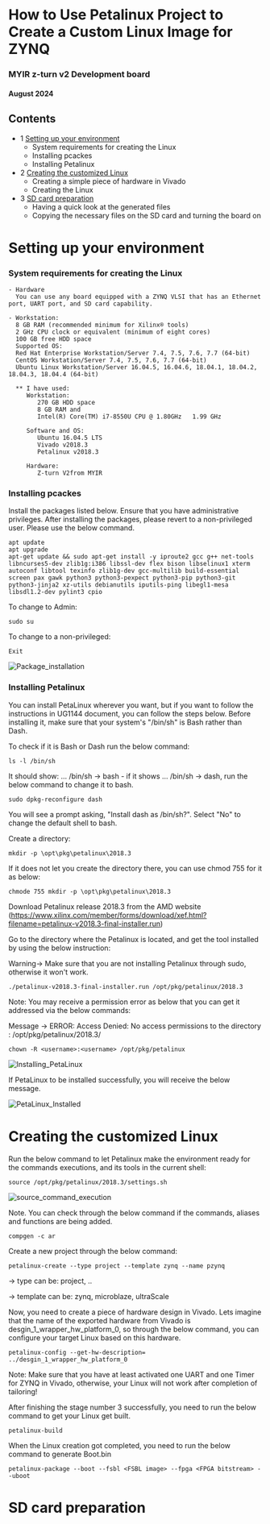 # How to Use Petalinux Project to Create a Custom Linux Image for ZYNQ

### MYIR z-turn v2 Development board
#### August 2024

## Contents

- 1 [Setting up your environment](#Setting-up-your-environment)
    - System requirements for creating the Linux 
    - Installing pcackes
    - Installing Petalinux
- 2 [Creating the customized Linux](#Creating-the-customized-Linux)
    - Creating a simple piece of hardware in Vivado
    - Creating the Linux
- 3 [SD card preparation](#SD-card-preparation)
    - Having a quick look at the generated files
    - Copying the necessary files on the SD card and turning the board on


# Setting up your environment
### System requirements for creating the Linux
    - Hardware
      You can use any board equipped with a ZYNQ VLSI that has an Ethernet port, UART port, and SD card capability.

    - Workstation:
      8 GB RAM (recommended minimum for Xilinx® tools)
      2 GHz CPU clock or equivalent (minimum of eight cores)
      100 GB free HDD space
      Supported OS:
      Red Hat Enterprise Workstation/Server 7.4, 7.5, 7.6, 7.7 (64-bit)
      CentOS Workstation/Server 7.4, 7.5, 7.6, 7.7 (64-bit)
      Ubuntu Linux Workstation/Server 16.04.5, 16.04.6, 18.04.1, 18.04.2, 18.04.3, 18.04.4 (64-bit)

      ** I have used:
         Workstation:
            270 GB HDD space
            8 GB RAM and
            Intel(R) Core(TM) i7-8550U CPU @ 1.80GHz   1.99 GHz

         Software and OS:
            Ubuntu 16.04.5 LTS
            Vivado v2018.3
            Petalinux v2018.3

         Hardware:
            Z-turn V2from MYIR

### Installing pcackes

Install the packages listed below. Ensure that you have administrative privileges. After installing the packages, please revert to a non-privileged user. Please use the below command.

```    
apt update
apt upgrade
apt-get update && sudo apt-get install -y iproute2 gcc g++ net-tools libncurses5-dev zlib1g:i386 libssl-dev flex bison libselinux1 xterm autoconf libtool texinfo zlib1g-dev gcc-multilib build-essential screen pax gawk python3 python3-pexpect python3-pip python3-git python3-jinja2 xz-utils debianutils iputils-ping libegl1-mesa libsdl1.2-dev pylint3 cpio
```

To change to Admin:           
```
sudo su
```
To change to a non-privileged:     
```
Exit
```
![Package_installation](https://github.com/Saeed1362/ZYNQ7000_Linux/blob/main/images/packages.jpg)

### Installing Petalinux

You can install PetaLinux wherever you want, but if you want to follow the instructions in UG1144 document, you can follow the steps below. Before installing it, make sure that your system's "/bin/sh" is Bash rather than Dash.

To check if it is Bash or Dash run the below command:
```
ls -l /bin/sh
```
            
It should show: ... /bin/sh -> bash - if it shows ... /bin/sh -> dash, run the below command to change it to bash.
```
sudo dpkg-reconfigure dash
```
You will see a prompt asking, "Install dash as /bin/sh?". Select "No" to change the default shell to bash.

Create a directory:
```
mkdir -p \opt\pkg\petalinux\2018.3
```

If it does not let you create the directory there, you can use chmod 755 for it as below:
```
chmode 755 mkdir -p \opt\pkg\petalinux\2018.3
```

Download Petalinux release 2018.3 from the AMD website (https://www.xilinx.com/member/forms/download/xef.html?filename=petalinux-v2018.3-final-installer.run)

Go to the directory where the Petalinux is located, and get the tool installed by using the below instruction:

Warning-> Make sure that you are not installing Petalinux through sudo, otherwise it won't work.

```
./petalinux-v2018.3-final-installer.run /opt/pkg/petalinux/2018.3
```
Note: You may receive a permission error as below that you can get it addressed via the below commands:

Message -> ERROR: Access Denied: No access permissions to the directory : /opt/pkg/petalinux/2018.3/

```
chown -R <username>:<username> /opt/pkg/petalinux
```
![Installing_PetaLinux](https://github.com/Saeed1362/ZYNQ7000_Linux/blob/main/images/installing.jpg)



If PetaLinux to be installed successfully, you will receive the below message.

![PetaLinux_Installed](https://github.com/Saeed1362/ZYNQ7000_Linux/blob/main/images/installed.jpg)
         
# Creating the customized Linux

Run the below command to let Petalinux make the environment ready for the commands executions, and its tools in the current shell:
```
source /opt/pkg/petalinux/2018.3/settings.sh
```

![source_command_execution](https://github.com/Saeed1362/ZYNQ7000_Linux/blob/main/images/installed.jpg)

Note. You can check through the below command if the commands, aliases and functions are being added.
```
compgen -c ar
```

Create a new project through the below command:
```
petalinux-create --type project --template zynq --name pzynq
```
-> type can be: project, ..

-> template can be: zynq, microblaze, ultraScale

Now, you need to create a piece of hardware design in Vivado. Lets imagine that the name of the exported hardware from Vivado is  desgin_1_wrapper_hw_platform_0, so through the below command, you can configure your target Linux based on this hardware.

```
petalinux-config --get-hw-description= ../desgin_1_wrapper_hw_platform_0
```

Note: Make sure that you have at least activated one UART and one Timer for ZYNQ in Vivado, otherwise, your Linux will not work after completion of tailoring!

After finishing the stage number 3 successfully, you need to run the below command to get your Linux get built.
```
petalinux-build
```

When the Linux creation got completed, you need to run the below command to generate Boot.bin
```
petalinux-package --boot --fsbl <FSBL image> --fpga <FPGA bitstream> --uboot
```

# SD card preparation